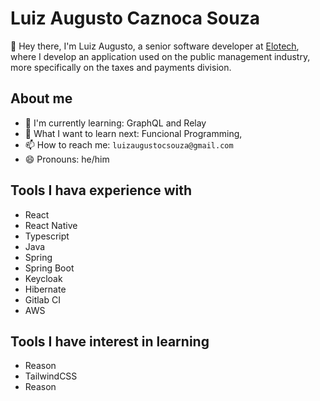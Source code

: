 # Luiz Augusto Caznoca Souza


👋  Hey there, I'm Luiz Augusto, a senior software developer at [Elotech](https://www.elotech.com.br/), where I develop an application used on the public management industry, more specifically on the taxes and payments division.

## About me
- 🌱 I'm currently learning: GraphQL and Relay
- 🤔 What I want to learn next: Funcional Programming, 
- 📫 How to reach me: `luizaugustocsouza@gmail.com`
- 😄 Pronouns: he/him


## Tools I hava experience with
- React
- React Native
- Typescript
- Java
- Spring
- Spring Boot
- Keycloak
- Hibernate
- Gitlab CI
- AWS

## Tools I have interest in learning
- Reason
- TailwindCSS
- Reason

